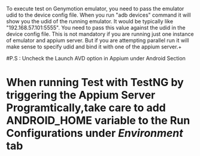 To execute test on Genymotion emulator, you need to pass the emulator udid to the device config file. When you run "adb devices" command it will show you the udid of the running emulator. It would be typically like "192.168.57.101:5555". You need to pass this value against the udid in the device config file. This is not mandatory if you are running just one instance of emulator and appium server. But if you are attempting parallel run it will make sense to specify udid and bind it with one of the appium server.+

#P.S : Uncheck the Launch AVD option in Appium under Android Section
# When running Test with TestNG by triggering the Appium Server Programtically,take care to add ANDROID_HOME variable to the Run Configurations under *Environment* tab
